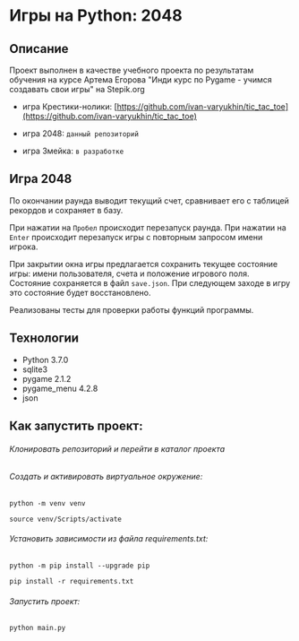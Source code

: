 # Игры на Python: 2048

## Описание

Проект выполнен в качестве учебного проекта по результатам обучения на курсе Артема Егорова "Инди курс по Pygame - учимся создавать свои игры" на Stepik.org

- игра Крестики-нолики: [https://github.com/ivan-varyukhin/tic_tac_toe](https://github.com/ivan-varyukhin/tic_tac_toe) 

- игра 2048: `данный репозиторий`

- игра Змейка: `в разработке`

## Игра 2048

По окончании раунда выводит текущий счет, сравнивает его с таблицей рекордов и сохраняет в базу.

При нажатии на `Пробел` происходит перезапуск раунда. При нажатии на `Enter` происходит перезапуск игры с повторным запросом имени игрока.

При закрытии окна игры предлагается сохранить текущее состояние игры: имени пользователя, счета и положение игрового поля. 
Состояние сохраняется в файл `save.json`. При следующем заходе в игру это состояние будет восстановлено.

Реализованы тесты для проверки работы функций программы.

## Технологии
- Python 3.7.0
- sqlite3
- pygame 2.1.2
- pygame_menu 4.2.8
- json

## Как запустить проект:
###### Клонировать репозиторий и перейти в каталог проекта
###### Cоздать и активировать виртуальное окружение:
```
python -m venv venv
```
```
source venv/Scripts/activate
```
###### Установить зависимости из файла requirements.txt:
```
python -m pip install --upgrade pip
```
```
pip install -r requirements.txt
```
###### Запустить проект:
```
python main.py 
```
